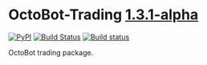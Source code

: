 # OctoBot-Trading [1.3.1-alpha](https://github.com/Drakkar-Software/OctoBot-Trading/blob/master/CHANGELOG.md)
[![PyPI](https://img.shields.io/pypi/v/OctoBot-Trading.svg)](https://pypi.python.org/pypi/OctoBot-Trading/)
[![Build Status](https://api.travis-ci.com/Drakkar-Software/OctoBot-Trading.svg?branch=master)](https://travis-ci.org/Drakkar-Software/OctoBot-Trading) 
[![Build status](https://ci.appveyor.com/api/projects/status/7uj1018ya3ogscu6?svg=true)](https://ci.appveyor.com/project/Herklos/octobot-trading)

OctoBot trading package.